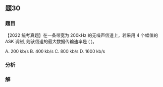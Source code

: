 ## 题30
### 题目
【2022 统考真题】在一条带宽为 ${200}\mathrm{{kHz}}$ 的无噪声信道上，若采用 4 个幅值的 ASK 调制, 则该信道的最大数据传输速率是 ( )。

A. ${200}\mathrm{\;{kb}}/\mathrm{s}$ B. ${400}\mathrm{\;{kb}}/\mathrm{s}$ C. ${800}\mathrm{\;{kb}}/\mathrm{s}$ D. ${1600}\mathrm{\;{kb}}/\mathrm{s}$
### 分析

### 解